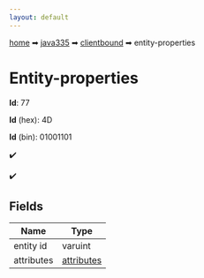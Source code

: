 ```yaml
---
layout: default
---
```


[home](/) ➡ [java335](/protocol/java335) ➡ [clientbound](/protocol/java335/clientbound) ➡ entity-properties

# Entity-properties

**Id**: 77

**Id** (hex): 4D

**Id** (bin): 01001101

✔️

✔️

## Fields

Name | Type
---|---
entity id | varuint
attributes | [attributes](/protocol/java335/arrays)

